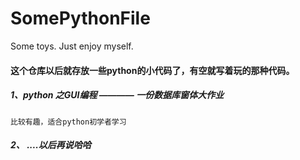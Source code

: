# SomePythonFile
Some toys. Just enjoy myself.

#### 这个仓库以后就存放一些python的小代码了，有空就写着玩的那种代码。
##### 1、python 之GUI编程 ————  一份数据库窗体大作业
    比较有趣，适合python初学者学习

##### 2、 ....以后再说哈哈
